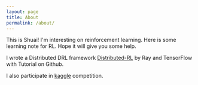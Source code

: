 ```yaml
---
layout: page
title: About
permalink: /about/
---
```


This is Shuai! I'm interesting on reinforcement learning. Here is some learning note for RL. Hope it will give you some help.

I wrote a Distributed DRL framework [Distributed-RL](https://github.com/LiuShuai26/Distributed-RL) by Ray and TensorFlow with Tutorial on Github.

I also participate in [kaggle](https://www.kaggle.com/jserenity) competition.

